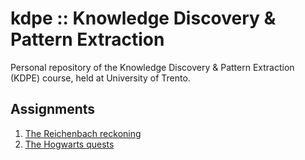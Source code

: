 # kdpe :: Knowledge Discovery & Pattern Extraction
Personal repository of the Knowledge Discovery &amp; Pattern Extraction (KDPE) course, held at University of Trento.

## Assignments
1. [The Reichenbach reckoning](./reichenbach)
2. [The Hogwarts quests](./harry)
